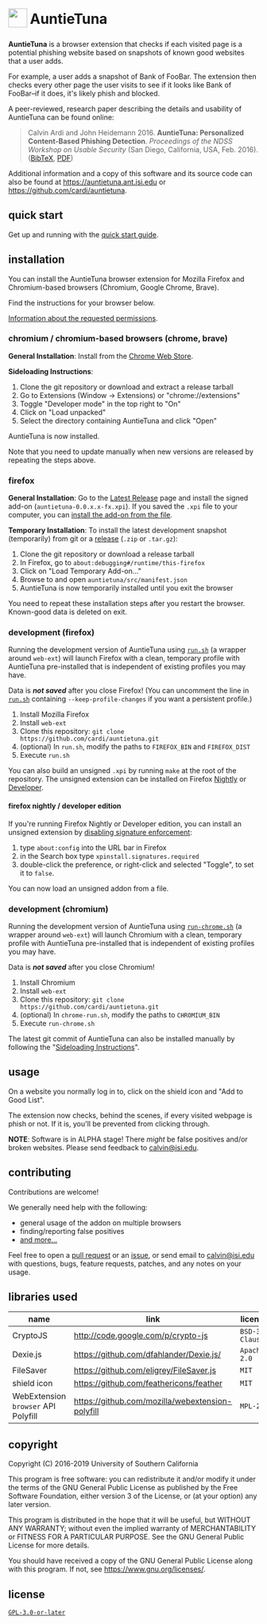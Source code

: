 <h1>
<sub>
<img src="https://raw.githubusercontent.com/cardi/auntietuna/master/src/img/auntietuna-48.png" width="38" height="38">
</sub>
AuntieTuna
</h1>

**AuntieTuna** is a browser extension that checks if each visited page
is a potential phishing website based on snapshots of known good
websites that a user adds.

For example, a user adds a snapshot of Bank of FooBar. The extension
then checks every other page the user visits to see if it looks like
Bank of FooBar–if it does, it's likely phish and blocked.

A peer-reviewed, research paper describing the details and usability of
AuntieTuna can be found online:
> Calvin Ardi and John Heidemann 2016. **AuntieTuna: Personalized
> Content-Based Phishing Detection**. *Proceedings of the NDSS Workshop
> on Usable Security* (San Diego, California, USA, Feb. 2016).
> ([BibTeX](https://ant.isi.edu/bib/Ardi16a.html),
> [PDF](https://www.isi.edu/%7ejohnh/PAPERS/Ardi16a.pdf))

Additional information and a copy of this software and its source code
can also be found at <https://auntietuna.ant.isi.edu> or
<https://github.com/cardi/auntietuna>.

## quick start

Get up and running with the
[quick start guide](https://auntietuna.ant.isi.edu/documentation/quick-start).

## installation

You can install the AuntieTuna browser extension for Mozilla Firefox
and Chromium-based browsers (Chromium, Google Chrome, Brave).

Find the instructions for your browser below.

[Information about the requested permissions](https://auntietuna.ant.isi.edu/documentation/faq).

### chromium / chromium-based browsers (chrome, brave)

**General Installation**:
Install from the
[Chrome Web Store](https://chrome.google.com/webstore/detail/auntietuna/alichgeikcnmpjhknildaacknjcoecfb).

**Sideloading Instructions**:
1. Clone the git repository or download and extract a release tarball
2. Go to Extensions (Window -> Extensions) or "chrome://extensions"
3. Toggle "Developer mode" in the top right to "On"
4. Click on "Load unpacked"
5. Select the directory containing AuntieTuna and click "Open"

AuntieTuna is now installed.

Note that you need to update manually when new versions are released by
repeating the steps above.

### firefox

**General Installation**:
Go to the [Latest Release](https://github.com/cardi/auntietuna/releases/latest)
page and install the signed add-on (`auntietuna-0.0.x.x-fx.xpi`).
If you saved the `.xpi` file to your computer, you can
[install the add-on from the file](https://extensionworkshop.com/documentation/publish/distribute-sideloading/#install-addon-from-file).

**Temporary Installation**:
To install the latest development snapshot (temporarily) from git or a
[release](https://github.com/cardi/auntietuna/releases/latest) (`.zip`
or `.tar.gz`):
1. Clone the git repository or download a release tarball
2. In Firefox, go to `about:debugging#/runtime/this-firefox`
3. Click on "Load Temporary Add-on..."
4. Browse to and open `auntietuna/src/manifest.json`
5. AuntieTuna is now temporarily installed until you exit the browser

You need to repeat these installation steps after you restart the
browser. Known-good data is deleted on exit.

### development (firefox)

Running the development version of AuntieTuna using [`run.sh`](./run.sh)
(a wrapper around `web-ext`) will launch Firefox with a clean, temporary
profile with AuntieTuna pre-installed that is independent of existing
profiles you may have.

Data is ***not saved*** after you close Firefox! (You can uncomment the
line in [`run.sh`](./run.sh) containing `--keep-profile-changes` if you
want a persistent profile.)

1. Install Mozilla Firefox
2. Install `web-ext`
3. Clone this repository: `git clone https://github.com/cardi/auntietuna.git`
4. (optional) In `run.sh`, modify the paths to `FIREFOX_BIN` and `FIREFOX_DIST`
5. Execute `run.sh`

You can also build an unsigned `.xpi` by running `make` at the root of
the repository. The unsigned extension can be installed on Firefox
[Nightly](https://www.mozilla.org/en-US/firefox/nightly/all/) or
[Developer](https://www.mozilla.org/en-US/firefox/developer/).

#### firefox nightly / developer edition

If you're running Firefox Nightly or Developer edition, you can install
an unsigned extension by [disabling signature
enforcement](https://wiki.mozilla.org/Add-ons/Extension_Signing#FAQ):

1. type `about:config` into the URL bar in Firefox
2. in the Search box type `xpinstall.signatures.required`
3. double-click the preference, or right-click and selected "Toggle", to
   set it to `false`.

You can now load an unsigned addon from a file.

### development (chromium)

Running the development version of AuntieTuna using
[`run-chrome.sh`](./run-chrome.sh) (a wrapper around `web-ext`) will
launch Chromium with a clean, temporary profile with AuntieTuna
pre-installed that is independent of existing profiles you may have.

Data is ***not saved*** after you close Chromium!

1. Install Chromium
2. Install `web-ext`
3. Clone this repository: `git clone https://github.com/cardi/auntietuna.git`
4. (optional) In `chrome-run.sh`, modify the paths to `CHROMIUM_BIN`
5. Execute `run-chrome.sh`

The latest git commit of AuntieTuna can also be installed manually by
following the "[Sideloading Instructions](#chromium--chromium-based-browsers-chrome-brave)".

## usage

On a website you normally log in to, click on the shield icon and
"Add to Good List".

The extension now checks, behind the scenes, if every visited webpage is
phish or not. If it is, you'll be prevented from clicking through.

**NOTE**: Software is in ALPHA stage! There *might* be false positives
and/or broken websites. Please send feedback to <calvin@isi.edu>.

## contributing

Contributions are welcome!

We generally need help with the following:
* general usage of the addon on multiple browsers
* finding/reporting false positives
* [and more...](https://auntietuna.ant.isi.edu/documentation/developing/)

Feel free to open a [pull request](https://github.com/cardi/auntietuna/pulls)
or an [issue](https://github.com/cardi/auntietuna/issues), or send email
to <calvin@isi.edu> with questions, bugs, feature requests, patches, and
any notes on your usage.

## libraries used

| name                                | link                                            | license        |
| ---                                 | ---                                             | ---            |
| CryptoJS                            | http://code.google.com/p/crypto-js              | `BSD-3-Clause` |
| Dexie.js                            | https://github.com/dfahlander/Dexie.js/         | `Apache-2.0`   |
| FileSaver                           | https://github.com/eligrey/FileSaver.js         | `MIT`          |
| shield icon                         | https://github.com/feathericons/feather         | `MIT`          |
| WebExtension `browser` API Polyfill | https://github.com/mozilla/webextension-polyfill| `MPL-2.0`      |

## copyright

Copyright (C) 2016-2019  University of Southern California

This program is free software: you can redistribute it and/or modify
it under the terms of the GNU General Public License as published by
the Free Software Foundation, either version 3 of the License, or
(at your option) any later version.

This program is distributed in the hope that it will be useful,
but WITHOUT ANY WARRANTY; without even the implied warranty of
MERCHANTABILITY or FITNESS FOR A PARTICULAR PURPOSE.  See the
GNU General Public License for more details.

You should have received a copy of the GNU General Public License
along with this program.  If not, see <https://www.gnu.org/licenses/>.

## license

[`GPL-3.0-or-later`](./LICENSE)
